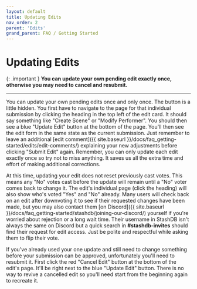 ```yaml
---
layout: default
title: Updating Edits
nav_order: 2
parent: 'Edits'
grand_parent: FAQ / Getting Started
---
```


# Updating Edits

{: .important }
**You can update your own pending edit exactly once, otherwise you may need to cancel and resubmit.**

---

You can update your own pending edits once and only once. The button is a little hidden. You first have to navigate to the page for that individual submission by clicking the heading in the top left of the edit card. It should say something like "Create Scene" or "Modify Performer". You should then see a blue "Update Edit" button at the bottom of the page. You'll then see the edit form in the same state as the current submission. Just remember to leave an additional [edit comment]({{ site.baseurl }}/docs/faq_getting-started/edits/edit-comments/) explaining your new adjustments before clicking "Submit Edit" again. Remember, you can only update each edit exactly once so try not to miss anything. It saves us all the extra time and effort of making additional corrections.

At this time, updating your edit does not reset previously cast votes. This means any "No" votes cast before the update will remain until a "No" voter comes back to change it. The edit's individual page (click the heading) will also show who's voted "Yes" and "No" already. Many users will check back on an edit after downvoting it to see if their requested changes have been made, but you may also contact them [on Discord]({{ site.baseurl }}/docs/faq_getting-started/stashdb/joining-our-discord/) yourself if you're worried about rejection or a long wait time. Their username in StashDB isn't always the same on Discord but a quick search in **#stashdb-invites** should find their request for edit access. Just be polite and respectful while asking them to flip their vote.

If you've already used your one update and still need to change something before your submission can be approved, unfortunately you'll need to resubmit it. First click the red "Cancel Edit" button at the bottom of the edit's page. It'll be right next to the blue "Update Edit" button. There is no way to revive a cancelled edit so you'll need start from the beginning again to recreate it.
